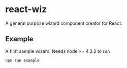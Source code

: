 # react-wiz

A general purpose wizard component creator for React.

## Example

A first sample wizard. Needs node >= 4.3.2 to run 
    
    npm run example 


